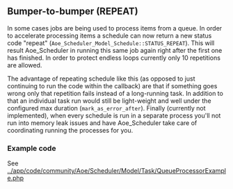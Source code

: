 ## Bumper-to-bumper (REPEAT)

In some cases jobs are being used to process items from a queue. In order to accelerate processing items a schedule can now return a new status code "repeat" (`Aoe_Scheduler_Model_Schedule::STATUS_REPEAT`).
This will result Aoe_Scheduler in running this same job again right after the first one has finished. In order to protect endless loops currently only 10 repetitions are allowed.

The advantage of repeating schedule like this (as opposed to just continuing to run the code within the callback) are that if something goes wrong only that repetition fails instead 
of a long-running task. In addition to that an individual task run would still be light-weight and well under the configured max duration (`mark_as_error_after`).
Finally (currently not implemented), when every schedule is run in a separate process you'll not run into memory leak issues and have Aoe_Scheduler take care of 
coordinating running the processes for you.
 
### Example code

See [../app/code/community/Aoe/Scheduler/Model/Task/QueueProcessorExample.php](app/code/community/Aoe/Scheduler/Model/Task/QueueProcessorExample.php)
